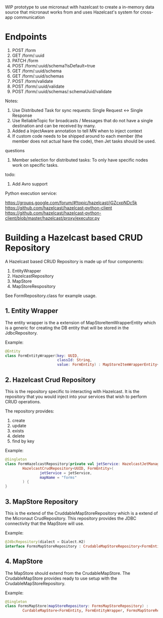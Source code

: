 WIP prototype to use micronaut with hazelcast to create a in-memory data source 
that micronaut works from and uses Hazelcast's system for cross-app communication

# Endpoints

1. POST /form
1. GET /form/:uuid
1. PATCH /form
1. POST /form/:uuid/schema?isDefault=true
1. GET /form/:uuid/schema
1. GET /form/:uuid/schemas
1. POST /form/validate
1. POST /form/:uuid/validate
1. POST /form/:uuid/schemas/:schemaUuid/validate



Notes:

1. Use Distributed Task for sync requests: Single Request <-> Single Response
1. Use ReliableTopic for broadcasts / Messages that do not have a single destination and can be received by many.
1. Added a InjectAware annotation to tell MN when to inject context 
1. If custom code needs to be shipped around to each member (the member does not actual have the code), then Jet tasks should be used.

questions
1. Member selection for distributed tasks: To only have specific nodes work on specific tasks.
 

todo:

1. Add Avro support


Python execution service:

https://groups.google.com/forum/#!topic/hazelcast/jGZcxpNDc5k
https://github.com/hazelcast/hazelcast-python-client
https://github.com/hazelcast/hazelcast-python-client/blob/master/hazelcast/proxy/executor.py



# Building a Hazelcast based CRUD Repository

A Hazelcast based CRUD Repository is made up of four components:

1. EntityWrapper
1. HazelcastRepository
1. MapStore
1. MapStoreRespository

See FormRepository.class for example usage.

## 1. Entity Wrapper

The entity wrapper is the a extension of MapStoreItemWrapperEntity which is a generic for creating the DB entity that will be stored in the JdbcRepository.

Example:

```kotlin
@Entity
class FormEntityWrapper(key: UUID,
                        classId: String,
                        value: FormEntity) : MapStoreItemWrapperEntity<FormEntity>(key, classId, value)

```

## 2. Hazelcast Crud Repository

This is the repository specific to interacting with Hazelcast.
It is the repository that you would inject into your services that wish to perform CRUD operations.

The repository provides: 
1. create
1. update
1. exists
1. delete
1. find by key

Example:

```kotlin
@Singleton
class FormHazelcastRepository(private val jetService: HazelcastJetManager) :
        HazelcastCrudRepository<UUID, FormEntity>(
                jetService = jetService,
                mapName = "forms"
        ) {
}
```

## 3. MapStore Repository

This is the extend of the CruddableMapStoreRepository which is a extend of the Micronaut CrudRepository.
This repository provides the JDBC connectivity that the MapStore will use.

Example:
```kotlin
@JdbcRepository(dialect = Dialect.H2)
interface FormsMapStoreRepository : CrudableMapStoreRepository<FormEntityWrapper>
```

## 4. MapStore

The MapStore should extend from the CrudableMapStore.
The CrudableMapStore provides ready to use setup with the CrudableMapStoreRepository.

Example:

```kotlin
@Singleton
class FormsMapStore(mapStoreRepository: FormsMapStoreRepository) :
        CurdableMapStore<FormEntity, FormEntityWrapper, FormsMapStoreRepository>(mapStoreRepository)
```